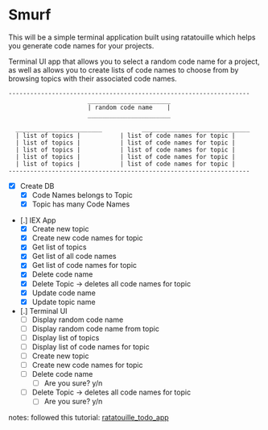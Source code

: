 # Smurf

This will be a simple terminal application built using ratatouille which helps you generate code names for your projects.

Terminal UI app that allows you to select a random code name for a project, as well as allows you to create lists of code names to choose from by browsing topics with their associated code names.

    -------------------------------------------------------------------
                          _______________________
                          | random code name    |
                          _______________________

      ________________________           ______________________________
      | list of topics |           | list of code names for topic |
      | list of topics |           | list of code names for topic |
      | list of topics |           | list of code names for topic |
      | list of topics |           | list of code names for topic |
      | list of topics |           | list of code names for topic |
    -------------------------------------------------------------------

- [X] Create DB
  - [X] Code Names belongs to Topic
  - [X] Topic has many Code Names
- [.] IEX App
  - [X] Create new topic
  - [X] Create new code names for topic
  - [X] Get list of topics
  - [X] Get list of all code names
  - [X] Get list of code names for topic
  - [X] Delete code name
  - [X] Delete Topic -> deletes all code names for topic
  - [X] Update code name
  - [X] Update topic name
- [.] Terminal UI
  - [ ] Display random code name
  - [ ] Display random code name from topic
  - [ ] Display list of topics
  - [ ] Display list of code names for topic
  - [ ] Create new topic
  - [ ] Create new code names for topic
  - [ ] Delete code name
    - [ ] Are you sure? y/n
  - [ ] Delete Topic -> deletes all code names for topic
    - [ ] Are you sure? y/n

notes:
followed this tutorial: [ ratatouille_todo_app ]( https://dev.to/katafrakt/writing-tui-with-ratatouille-337g )
